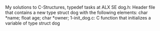 My solutions to C-Structures, typedef tasks at ALX SE
dog.h: Header file that contains a new type struct dog with the following elements:
char *name;
float age;
char *owner;
1-init_dog.c: C function that initializes a variable of type struct dog
